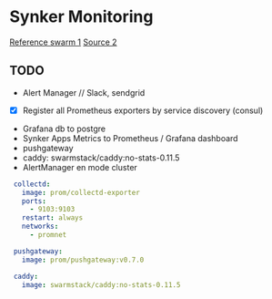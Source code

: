 # Synker Monitoring

[Reference swarm 1](https://github.com/swarmstack/swarmstack/blob/master/docker-compose.yml)
[Source 2](https://github.com/stefanprodan/swarmprom)

## TODO

- Alert Manager // Slack, sendgrid
- [x] Register all Prometheus exporters by service discovery (consul)
- Grafana db to postgre
- Synker Apps Metrics to Prometheus / Grafana dashboard
- pushgateway
- caddy: swarmstack/caddy:no-stats-0.11.5
- AlertManager en mode cluster

```yaml
 collectd:
   image: prom/collectd-exporter
   ports:
     - 9103:9103
   restart: always
   networks:
     - promnet

 pushgateway:
   image: prom/pushgateway:v0.7.0

 caddy:
   image: swarmstack/caddy:no-stats-0.11.5
```